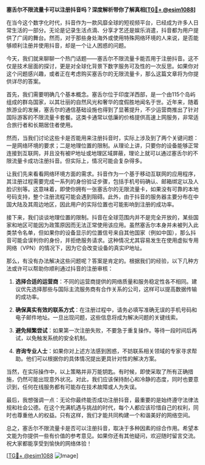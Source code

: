 **塞舌尔不限流量卡可以注册抖音吗？深度解析带你了解真相[[TG💪+ @esim1088](https://t.me/s/esim1088)]**

在当今这个数字化时代，抖音作为一款风靡全球的短视频平台，已经成为许多人日常生活的一部分。无论是记录生活点滴、分享才艺还是娱乐消遣，抖音都为用户提供了广阔的舞台。然而，对于那些身处海外或使用特殊网络环境的人来说，是否能够顺利注册并使用抖音，却是一个让人困惑的问题。

今天，我们就来聊聊一个热门话题——塞舌尔不限流量卡能否用于注册抖音。这不仅是技术层面的探讨，更是对全球化背景下数字服务可及性的一次反思。如果你对这个问题感兴趣，或者正在考虑购买塞舌尔的无限流量卡，那么这篇文章将为你提供详尽的答案。

首先，我们需要明确几个基本概念。塞舌尔位于印度洋西部，是一个由115个岛屿组成的群岛国家，以其壮丽的自然风光和奢华的度假胜地闻名于世。近年来，随着旅游业的发展，塞舌尔的通信基础设施也得到了显著提升，不少运营商推出了针对国际游客的不限流量卡套餐。这类卡通常以低廉的价格提供高速上网服务，非常适合旅行者和长期居住者使用。

然而，当我们讨论这些卡是否能用来注册抖音时，实际上涉及到了两个关键问题：一是网络环境的要求；二是地理位置的限制。从理论上讲，只要你的设备能够正常连接到互联网，并且没有被IP地址或地理区域屏蔽，理论上就可以通过塞舌尔的不限流量卡成功注册抖音。但实际上，情况可能会复杂得多。

让我们先来看看网络环境方面的需求。抖音作为一个基于移动互联网的应用程序，其注册过程需要完成一系列的身份验证步骤，包括手机号码确认、邮箱绑定以及人脸识别等。这意味着，即使你拥有一张塞舌尔的无限流量卡，如果没有可靠的本地号码支持，整个注册流程可能会遇到阻碍。此外，由于抖音的服务器主要分布在中国大陆及其周边地区，因此用户的实际位置也可能影响到注册的成功率。

接下来，我们谈谈地理位置的限制。抖音在全球范围内并不是完全开放的，某些国家和地区可能因为政策原因而无法正常使用该应用。虽然塞舌尔本身并未被列入此类禁令名单，但如果你的设备显示的位置信号来自其他国家（例如中国），那么抖音可能会误判你的身份，并拒绝服务请求。这种情况尤其容易发生在使用虚拟专用网络（VPN）的情况下，因为它会改变设备的真实IP地址。

那么，有没有办法解决这些问题呢？答案是肯定的。根据我们的经验，以下几种方法或许可以帮助你顺利通过抖音的注册审核：

1. **选择合适的运营商**：不同的运营商提供的网络质量和服务稳定性各不相同。建议优先选择那些与国际主流服务商有合作关系的公司，这样可以提高数据传输的成功率。

2. **确保真实有效的联系方式**：在注册过程中，请务必填写准确无误的手机号码和电子邮件地址。一旦出现问题，这些信息将成为解决问题的关键线索。

3. **避免频繁尝试**：如果第一次注册失败，不要急于重复操作。等待一段时间后再试，以免触发系统的安全机制。

4. **咨询专业人士**：如果你对上述方法感到困惑，不妨联系相关领域的专家寻求帮助。他们可以根据你的具体情况提出更具针对性的解决方案。

当然，在实际操作中，以上策略并非万能钥匙。有时候，即使采取了所有正确措施，仍然可能出现意外状况。对此，我们应该保持耐心和冷静的态度，同时也要意识到，任何在线服务都有可能存在技术故障或人为失误。

最后，我想强调一点：无论你最终能否成功注册抖音，最重要的是始终遵守法律法规和社会公德。在这个充满机遇与挑战的时代，每个人都应该珍惜自己的权利，同时也尊重他人的权益。只有这样，我们才能共同构建一个和谐美好的网络空间。

总之，塞舌尔不限流量卡是否可以注册抖音，取决于多种因素的综合作用。希望本文能为你提供一些有价值的参考意见。如果你还有其他疑问，欢迎随时留言交流。祝大家都能享受到愉快的网络体验！

[[TG💪+ @esim1088](https://t.me/s/esim1088) ![Image](https://i.postimg.cc/4NQfJmqS/Snipaste-2025-05-13-00-14-12.png)]